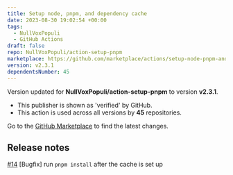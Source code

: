 ```yaml
---
title: Setup node, pnpm, and dependency cache
date: 2023-08-30 19:02:54 +00:00
tags:
  - NullVoxPopuli
  - GitHub Actions
draft: false
repo: NullVoxPopuli/action-setup-pnpm
marketplace: https://github.com/marketplace/actions/setup-node-pnpm-and-dependency-cache
version: v2.3.1
dependentsNumber: 45
---
```



Version updated for **NullVoxPopuli/action-setup-pnpm** to version **v2.3.1**.
- This publisher is shown as 'verified' by GitHub.
- This action is used across all versions by **45** repositories.

Go to the [GitHub Marketplace](https://github.com/marketplace/actions/setup-node-pnpm-and-dependency-cache) to find the latest changes.

## Release notes

[#14](https://github.com/NullVoxPopuli/action-setup-pnpm/pull/14) [Bugfix] run `pnpm install` after the cache is set up 
